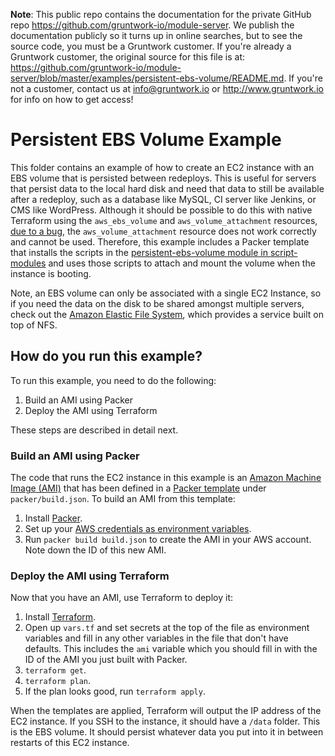 **Note**: This public repo contains the documentation for the private GitHub repo <https://github.com/gruntwork-io/module-server>.
We publish the documentation publicly so it turns up in online searches, but to see the source code, you must be a Gruntwork customer.
If you're already a Gruntwork customer, the original source for this file is at: <https://github.com/gruntwork-io/module-server/blob/master/examples/persistent-ebs-volume/README.md>.
If you're not a customer, contact us at <info@gruntwork.io> or <http://www.gruntwork.io> for info on how to get access!

# Persistent EBS Volume Example

This folder contains an example of how to create an EC2 instance with an EBS volume that is persisted between
redeploys. This is useful for servers that persist data to the local hard disk and need that data to still be available
after a redeploy, such as a database like MySQL, CI server like Jenkins, or CMS like WordPress. Although it should be
possible to do this with native Terraform using the `aws_ebs_volume` and `aws_volume_attachment` resources, [due to a
bug](https://github.com/hashicorp/terraform/issues/2957#issuecomment-150613677), the `aws_volume_attachment` resource
does not work correctly and cannot be used. Therefore, this example includes a Packer template that installs the
scripts in the [persistent-ebs-volume module in
script-modules](https://github.com/gruntwork-io/script-modules/tree/persistent-ebs-volume/modules/persistent-ebs-volume)
and uses those scripts to attach and mount the volume when the instance is booting.

Note, an EBS volume can only be associated with a single EC2 Instance, so if you need the data on the disk to be shared
amongst multiple servers, check out the [Amazon Elastic File System](https://aws.amazon.com/efs/), which provides a
service built on top of NFS.

## How do you run this example?

To run this example, you need to do the following:

1. Build an AMI using Packer
1. Deploy the AMI using Terraform

These steps are described in detail next.

### Build an AMI using Packer

The code that runs the EC2 instance in this example is an [Amazon Machine Image
(AMI)](http://docs.aws.amazon.com/AWSEC2/latest/UserGuide/AMIs.html) that has been defined in a [Packer
template](https://www.packer.io/) under `packer/build.json`. To build an AMI from this template:

1. Install [Packer](https://www.packer.io/).
1. Set up your [AWS credentials as environment variables](https://www.packer.io/docs/builders/amazon.html).
1. Run `packer build build.json` to create the AMI in your AWS account. Note down the ID of this new AMI.

### Deploy the AMI using Terraform

Now that you have an AMI, use Terraform to deploy it:

1. Install [Terraform](https://www.terraform.io/).
1. Open up `vars.tf` and set secrets at the top of the file as environment variables and fill in any other variables in
   the file that don't have defaults. This includes the `ami` variable which you should fill in with the ID of the
   AMI you just built with Packer.
1. `terraform get`.
1. `terraform plan`.
1. If the plan looks good, run `terraform apply`.

When the templates are applied, Terraform will output the IP address of the EC2 instance. If you SSH to the instance,
it should have a `/data` folder. This is the EBS volume. It should persist whatever data you put into it in between
restarts of this EC2 instance.